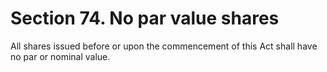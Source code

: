 # Section 74. No par value shares

All shares issued before or upon the commencement of this Act shall have no par or nominal value.

